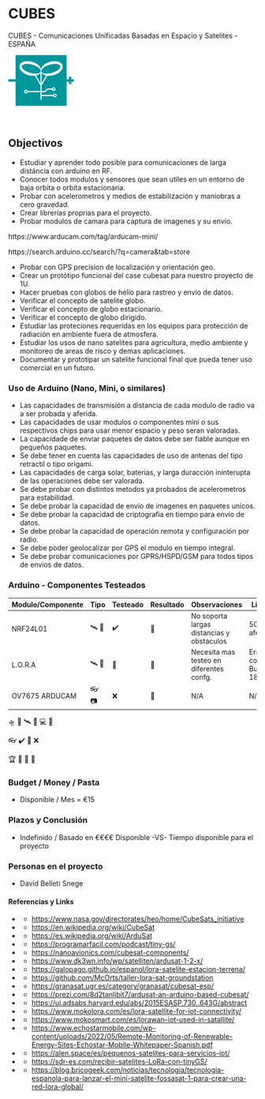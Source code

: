 # CUBES
CUBES  - Comunicaciones Unificadas Basadas en Espacio y Satelites - ESPAÑA 

![Screenshot](https://github.com/davidsnege/CUBES/blob/main/img/blanco.png)

## Objectivos

- Estudiar y aprender todo posible para comunicaciones de larga distáncia con arduino en RF.
- Conocer todos modulos y sensores que sean utiles en un entorno de baja orbita o orbita estacionaria.
- Probar con acelerometros y medios de estabilización y maniobras a cero gravedad.
- Crear librerias proprias para el proyecto.
- Probar modulos de camara para captura de imagenes y su envio.
</p>
https://www.arducam.com/tag/arducam-mini/</p>
https://search.arduino.cc/search/?q=camera&tab=store</p>
</p>

- Probar con GPS precision de localización y orientación geo.
- Crear un protótipo funcional del case cubesat para nuestro proyecto de 1U.
- Hacer pruebas con globos de hélio para rastreo y envio de datos.
- Verificar el concepto de satelite globo.
- Verificar el concepto de globo estacionario.
- Verificar el concepto de globo dirigido.
- Estudiar las proteciones requeridas en los equipos para protección de radiación en ambiente fuera de atmosfera.
- Estudiar los usos de nano satelites para agricultura, medio ambiente y monitoreo de areas de risco y demas aplicaciones.
- Documentar y prototipar un satelite funcional final que pueda tener uso comercial en un futuro.

### Uso de Arduino (Nano, Mini, o similares)

- Las capacidades de transmisión a distancia de cada modulo de radio va a ser probada y aferida.
- Las capacidades de usar modulos o componentes mini o sus respectivos chips para usar menor espacio y peso seran valoradas.
- La capacidade de enviar paquetes de datos debe ser fiable aunque en pequeños paquetes.
- Se debe tener en cuenta las capacidades de uso de antenas del tipo retractil o tipo origami.
- Las capacidades de carga solar, baterias, y larga duracción ininterupta de las operaciones debe ser valorada.
- Se debe probar con distintos metodos ya probados de acelerometros para estabilidad.
- Se debe probar la capacidad de envio de imagenes en paquetes unicos.
- Se debe probar la capacidad de criptografia en tiempo para envio de datos.
- Se debe probar la capacidad de operación remota y configuración por radio.
- Se debe poder geolocalizar por GPS el modulo en tiempo integral.
- Se debe probar comunicaciones por GPRS/HSPD/GSM para todos tipos de envios de datos.

### Arduino - Componentes Testeados
| Modulo/Componente  | Tipo                                 | Testeado          | Resultado         | Observaciones                             | Limitaciones                             |
| ------------------ | ------------------------------------ | ----------------- | ----------------- | ----------------------------------------- | ---------------------------------------- |
| NRF24L01           | :artificial_satellite: :satellite:   | :heavy_check_mark:| :3rd_place_medal: | No soporta largas distancias y obstaculos | 500mts Limite aferido                    |
| L.O.R.A            | :artificial_satellite: :satellite:   | :lady_beetle:     | :2nd_place_medal: | Necesita mas testeo en diferentes confg.  | Errores de comunicación, Buen Rango 18km |
| OV7675 ARDUCAM     | :eyeglasses: :camera:                | :x:               | :3rd_place_medal: | N/A                                       | N/A                                      |

:flying_saucer:
:rocket:
:artificial_satellite:
:satellite:
:computer:
:compass:

:eyeglasses:
:heavy_check_mark:
:lady_beetle:
:x:

:trophy:
:1st_place_medal:
:2nd_place_medal:
:3rd_place_medal:

### Budget / Money / Pasta
- Disponible / Mes = €15

### Plazos y Conclusión
- Indefinido / Basado en €€€€ Disponible -VS- Tiempo disponible para el proyecto

### Personas en el proyecto
- David Belleti Snege

#### Referencias y Links 
- - https://www.nasa.gov/directorates/heo/home/CubeSats_initiative
- - https://en.wikipedia.org/wiki/CubeSat
- - https://es.wikipedia.org/wiki/ArduSat
- - https://programarfacil.com/podcast/tiny-gs/
- - https://nanoavionics.com/cubesat-components/
- - https://www.dk3wn.info/wp/satelliten/ardusat-1-2-x/
- - https://galopago.github.io/espanol/lora-satelite-estacion-terrena/
- - https://github.com/McOrts/taller-lora-sat-groundstation
- - https://granasat.ugr.es/category/granasat/cubesat-esp/
- - https://prezi.com/8d2tanljbit7/ardusat-an-arduino-based-cubesat/
- - https://ui.adsabs.harvard.edu/abs/2015ESASP.730..643G/abstract
- - https://www.mokolora.com/es/lora-satellite-for-iot-connectivity/
- - https://www.mokosmart.com/es/lorawan-iot-used-in-satallite/
- - https://www.echostarmobile.com/wp-content/uploads/2022/05/Remote-Monitoring-of-Renewable-Energy-Sites-Echostar-Mobile-Whitepaper-Spanish.pdf
- - https://alen.space/es/pequenos-satelites-para-servicios-iot/
- - https://sdr-es.com/recibir-satelites-LoRa-con-tinyGS/
- - https://blog.bricogeek.com/noticias/tecnologia/tecnologia-espanola-para-lanzar-el-mini-satelite-fossasat-1-para-crear-una-red-lora-global/

